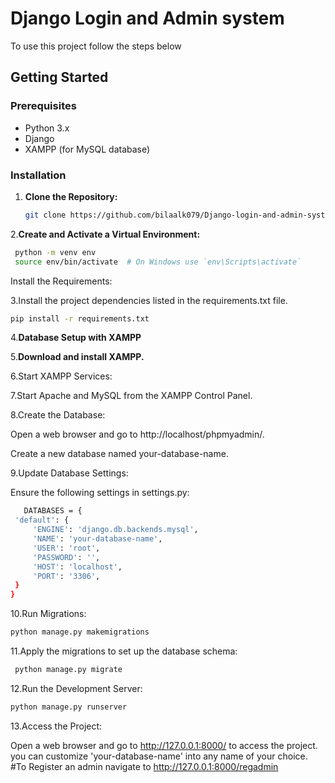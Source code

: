# Django Login and Admin system

To use this project follow the steps below

## Getting Started

### Prerequisites

- Python 3.x
- Django
- XAMPP (for MySQL database)

### Installation

1. **Clone the Repository:**

   ```bash
   git clone https://github.com/bilaalk079/Django-login-and-admin-system
 2.**Create and Activate a Virtual Environment:**
   ```bash
    python -m venv env
    source env/bin/activate  # On Windows use `env\Scripts\activate`
   ```
Install the Requirements:

3.Install the project dependencies listed in the requirements.txt file.
```bash
pip install -r requirements.txt
```
4.**Database Setup with XAMPP**

5.**Download and install XAMPP.**

6.Start XAMPP Services:

7.Start Apache and MySQL from the XAMPP Control Panel.

8.Create the Database:

   Open a web browser and go to http://localhost/phpmyadmin/.
   
   Create a new database named your-database-name.
   
9.Update Database Settings:

   Ensure the following settings in settings.py:
   ```bash
      DATABASES = {
    'default': {
        'ENGINE': 'django.db.backends.mysql',
        'NAME': 'your-database-name',
        'USER': 'root',
        'PASSWORD': '',
        'HOST': 'localhost',
        'PORT': '3306',
    }
}
```
10.Run Migrations:
```bash
python manage.py makemigrations
```

11.Apply the migrations to set up the database schema:
 ```bash
  python manage.py migrate
```
12.Run the Development Server:
```bash
python manage.py runserver
```
13.Access the Project:

Open a web browser and go to http://127.0.0.1:8000/ to access the project.
 you can customize 'your-database-name' into any name of your choice.
 #To Register an admin navigate to http://127.0.0.1:8000/regadmin


   
 





